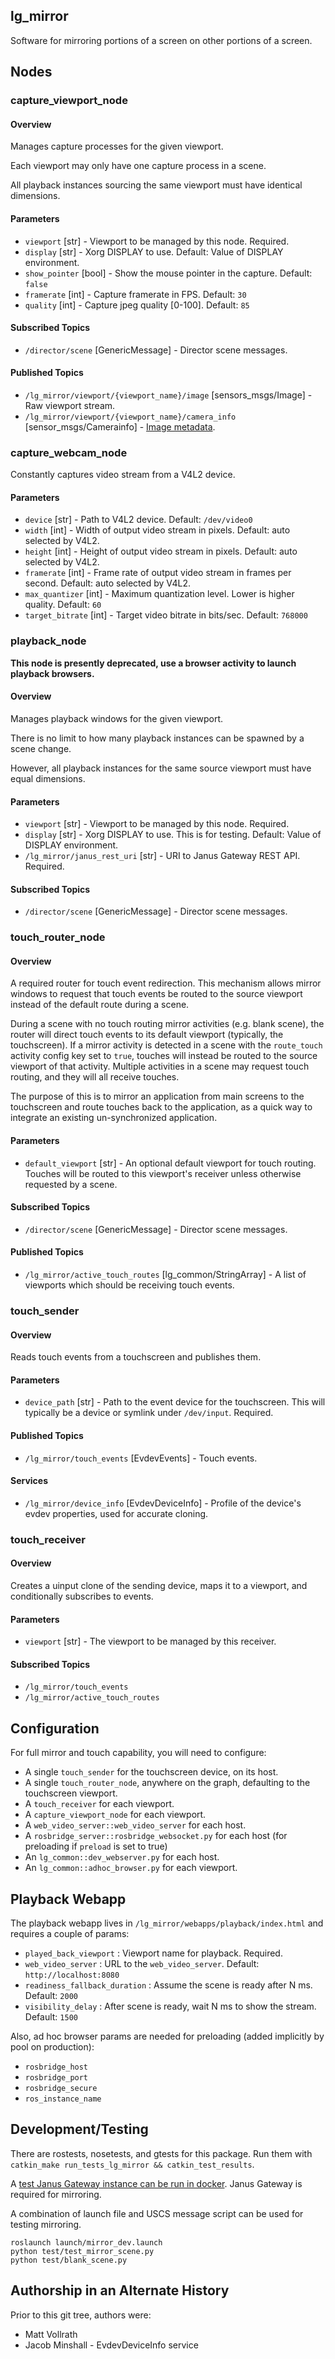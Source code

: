 lg\_mirror
----------

Software for mirroring portions of a screen on other portions of a screen.

## Nodes

### capture\_viewport\_node

#### Overview

Manages capture processes for the given viewport.

Each viewport may only have one capture process in a scene.

All playback instances sourcing the same viewport must have identical dimensions.

#### Parameters

* `viewport` [str] - Viewport to be managed by this node. Required.
* `display` [str] - Xorg DISPLAY to use. Default: Value of DISPLAY environment.
* `show_pointer` [bool] - Show the mouse pointer in the capture. Default: `false`
* `framerate` [int] - Capture framerate in FPS. Default: `30`
* `quality` [int] - Capture jpeg quality [0-100]. Default: `85`

#### Subscribed Topics

* `/director/scene` [GenericMessage] - Director scene messages.

#### Published Topics

* `/lg_mirror/viewport/{viewport_name}/image` [sensors\_msgs/Image] - Raw viewport stream.
* `/lg_mirror/viewport/{viewport_name}/camera_info` [sensor\_msgs/Camerainfo] - [Image metadata](http://wiki.ros.org/image_pipeline/CameraInfo).

### capture\_webcam\_node

Constantly captures video stream from a V4L2 device.

#### Parameters

* `device` [str] - Path to V4L2 device. Default: `/dev/video0`
* `width` [int] - Width of output video stream in pixels. Default: auto selected by V4L2.
* `height` [int] - Height of output video stream in pixels. Default: auto selected by V4L2.
* `framerate` [int] - Frame rate of output video stream in frames per second. Default: auto selected by V4L2.
* `max_quantizer` [int] - Maximum quantization level. Lower is higher quality. Default: `60`
* `target_bitrate` [int] - Target video bitrate in bits/sec. Default: `768000`

### playback\_node

**This node is presently deprecated, use a browser activity to launch playback browsers.**

#### Overview

Manages playback windows for the given viewport.

There is no limit to how many playback instances can be spawned by a scene change.

However, all playback instances for the same source viewport must have equal dimensions.

#### Parameters

* `viewport` [str] - Viewport to be managed by this node. Required.
* `display` [str] - Xorg DISPLAY to use. This is for testing. Default: Value of DISPLAY environment.
* `/lg_mirror/janus_rest_uri` [str] - URI to Janus Gateway REST API. Required.

#### Subscribed Topics

* `/director/scene` [GenericMessage] - Director scene messages.

### touch\_router\_node

#### Overview

A required router for touch event redirection. This mechanism allows mirror windows to request that touch events be routed to the source viewport instead of the default route during a scene.

During a scene with no touch routing mirror activities (e.g. blank scene), the router will direct touch events to its default viewport (typically, the touchscreen). If a mirror activity is detected in a scene with the `route_touch` activity config key set to `true`, touches will instead be routed to the source viewport of that activity. Multiple activities in a scene may request touch routing, and they will all receive touches.

The purpose of this is to mirror an application from main screens to the touchscreen and route touches back to the application, as a quick way to integrate an existing un-synchronized application.

#### Parameters

* `default_viewport` [str] - An optional default viewport for touch routing. Touches will be routed to this viewport's receiver unless otherwise requested by a scene.

#### Subscribed Topics

* `/director/scene` [GenericMessage] - Director scene messages.

#### Published Topics

* `/lg_mirror/active_touch_routes` [lg\_common/StringArray] - A list of viewports which should be receiving touch events.

### touch\_sender

#### Overview

Reads touch events from a touchscreen and publishes them.

#### Parameters

* `device_path` [str] - Path to the event device for the touchscreen. This will typically be a device or symlink under `/dev/input`. Required.

#### Published Topics

* `/lg_mirror/touch_events` [EvdevEvents] - Touch events.

#### Services

* `/lg_mirror/device_info` [EvdevDeviceInfo] - Profile of the device's evdev properties, used for accurate cloning.

### touch\_receiver

#### Overview

Creates a uinput clone of the sending device, maps it to a viewport, and conditionally subscribes to events.

#### Parameters

* `viewport` [str] - The viewport to be managed by this receiver.

#### Subscribed Topics

* `/lg_mirror/touch_events`
* `/lg_mirror/active_touch_routes`

## Configuration

For full mirror and touch capability, you will need to configure:

* A single `touch_sender` for the touchscreen device, on its host.
* A single `touch_router_node`, anywhere on the graph, defaulting to the touchscreen viewport.
* A `touch_receiver` for each viewport.
* A `capture_viewport_node` for each viewport.
* A `web_video_server::web_video_server` for each host.
* A `rosbridge_server::rosbridge_websocket.py` for each host (for preloading if `preload` is set to true)
* An `lg_common::dev_webserver.py` for each host.
* An `lg_common::adhoc_browser.py` for each viewport.

## Playback Webapp

The playback webapp lives in `/lg_mirror/webapps/playback/index.html` and requires a couple of params:

* `played_back_viewport` : Viewport name for playback. Required.
* `web_video_server` : URL to the `web_video_server`. Default: `http://localhost:8080`
* `readiness_fallback_duration` : Assume the scene is ready after N ms. Default: `2000`
* `visibility_delay` : After scene is ready, wait N ms to show the stream. Default: `1500`

Also, ad hoc browser params are needed for preloading (added implicitly
by pool on production):
* `rosbridge_host`
* `rosbridge_port`
* `rosbridge_secure`
* `ros_instance_name`

## Development/Testing

There are rostests, nosetests, and gtests for this package.  Run them with `catkin_make run_tests_lg_mirror && catkin_test_results`.

A [test Janus Gateway instance can be run in docker](https://github.com/EndPointCorp/docker-janus).  Janus Gateway is required for mirroring.

A combination of launch file and USCS message script can be used for testing mirroring.

```
roslaunch launch/mirror_dev.launch
python test/test_mirror_scene.py
python test/blank_scene.py
```

## Authorship in an Alternate History

Prior to this git tree, authors were:

* Matt Vollrath
* Jacob Minshall - EvdevDeviceInfo service
